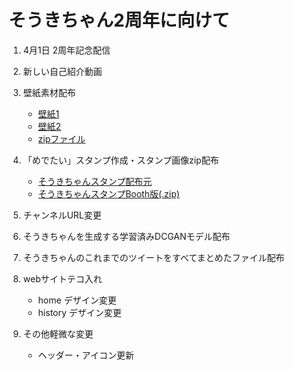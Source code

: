 # そうきちゃん2周年に向けて

1. 4月1日 2周年記念配信

1. 新しい自己紹介動画

1. 壁紙素材配布
   - [壁紙1](https://www.pixiv.net/artworks/88681020)
   - [壁紙2](https://www.pixiv.net/artworks/88681160)
   - [zipファイル](https://tamayura-souki.booth.pm/items/2844281)

1. 「めでたい」スタンプ作成・スタンプ画像zip配布
   - [そうきちゃんスタンプ配布元](https://tamayura-web.netlify.app/content/Stamps)
   - [そうきちゃんスタンプBooth版(.zip)](https://tamayura-souki.booth.pm/items/2845876)

1. チャンネルURL変更

1. そうきちゃんを生成する学習済みDCGANモデル配布

1. そうきちゃんのこれまでのツイートをすべてまとめたファイル配布

1. webサイトテコ入れ
   - home デザイン変更
   - history デザイン変更

1. その他軽微な変更
   - ヘッダー・アイコン更新